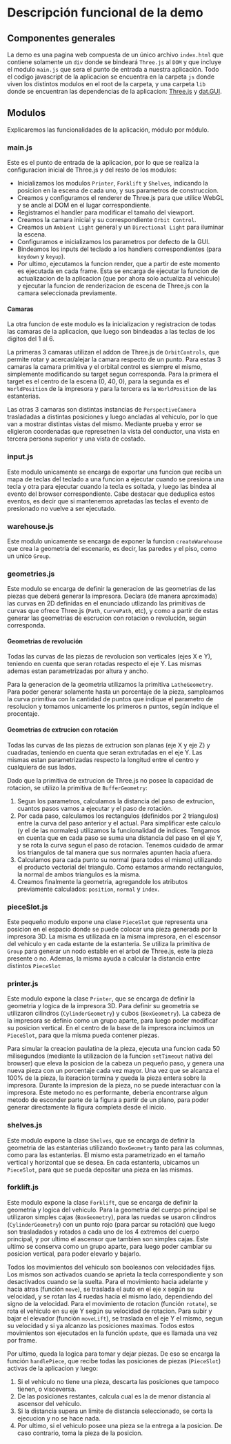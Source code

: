 # Descripción funcional de la demo

## Componentes generales
La demo es una pagina web compuesta de un único archivo `index.html` que contiene solamente un `div` donde se bindeará `Three.js` al `DOM` y que incluye el modulo `main.js` que sera el punto de entrada a nuestra aplicación.
Todo el codigo javascript de la aplicacion se encuentra en la carpeta `js` donde viven los distintos modulos en el root de la carpeta, y una carpeta `lib` donde se encuentran las dependencias de la aplicacion: [Three.js](https://threejs.org/) y [dat.GUI](https://github.com/dataarts/dat.gui).

## Modulos
Explicaremos las funcionalidades de la aplicación, módulo por módulo.

### main.js
Este es el punto de entrada de la aplicacion, por lo que se realiza la configuracion inicial de Three.js y del resto de los modulos:

  - Inicializamos los modulos `Printer`, `Forklift` y `Shelves`, indicando la posicion en la escena de cada uno, y sus parametros de construccion.
  - Creamos y configuramos el renderer de Three.js para que utilice WebGL y se ancle al DOM en el lugar correspondiente.
  - Registramos el handler para modificar el tamaño del viewport.
  - Creamos la camara inicial y su correspondiente `Orbit Control`.
  - Creamos un `Ambient Light` general y un `Directional Light` para iluminar la escena.
  - Configuramos e inicializamos los parametros por defecto de la GUI.
  - Bindeamos los inputs del teclado a los handlers correspondientes (para `keydown` y `keyup`).
  - Por ultimo, ejecutamos la funcion render, que a partir de este momento es ejecutada en cada frame. Esta se encarga de ejecutar la funcion de actualizacion de la aplicacion (que por ahora solo actualiza al vehiculo) y ejecutar la funcion de renderizacion de escena de Three.js con la camara seleccionada previamente.

#### Camaras
La otra funcion de este modulo es la inicializacion y registracion de todas las camaras de la aplicacion, que luego son bindeadas a las teclas de los digitos del 1 al 6.

La primeras 3 camaras utilizan el addon de Three.js de `OrbitControls`, que permite rotar y acercar/alejar la camara respecto de un punto. Para estas 3 camaras la camara primitiva y el orbital control es siempre el mismo, simplemente modificando su target segun corresponda. Para la primera el target es el centro de la escena (0, 40, 0), para la segunda es el `WorldPosition` de la impresora y para la tercera es la `WorldPosition` de las estanterias.

Las otras 3 camaras son distintas instancias de `PerspectiveCamera` trasladadas a distintas posiciones y luego ancladas al vehiculo, por lo que van a mostrar distintas vistas del mismo. Mediante prueba y error se eligieron coordenadas que represetnen la vista del conductor, una vista en tercera persona superior y una vista de costado.

### input.js
Este modulo unicamente se encarga de exportar una funcion que reciba un mapa de teclas del teclado a una funcion a ejecutar cuando se presiona una tecla y otra para ejecutar cuando la tecla es soltada, y luego las bindea al evento del browser correspondiente. Cabe destacar que deduplica estos eventos, es decir que si mantenemos apretadas las teclas el evento de presionado no vuelve a ser ejecutado.

### warehouse.js
Este modulo unicamente se encarga de exponer la funcion `createWarehouse` que crea la geometria del escenario, es decir, las paredes y el piso, como un unico `Group`.

### geometries.js
Este modulo se encarga de definir la generacion de las geometrias de las piezas que deberá generar la impresora. Declara (de manera aproximada) las curvas en 2D definidas en el enunciado utlizando las primitivas de curvas que ofrece Three.js (`Path`, `CurvePath`, etc), y como a partir de estas generar las geometrias de escrucion con rotacion o revolución, según corresponda.

#### Geometrias de revolución
Todas las curvas de las piezas de revolucion son verticales (ejes X e Y), teniendo en cuenta que seran rotadas respecto el eje Y. Las mismas ademas estan parametrizadas por altura y ancho.

Para la generacion de la geometria utilizamos la primitiva `LatheGeometry`. Para poder generar solamente hasta un porcentaje de la pieza, sampleamos la curva primitiva con la cantidad de puntos que indique el parametro de resolucion y tomamos unicamente los primeros n puntos, según indique el procentaje.

#### Geometrias de extrucion con rotación
Todas las curvas de las piezas de extrucion son planas (eje X y eje Z) y cuadradas, teniendo en cuenta que seran extrutadas en el eje Y. Las mismas estan parametrizadas respecto la longitud entre el centro y cualquiera de sus lados.

Dado que la primitiva de extrucion de Three.js no posee la capacidad de rotacion, se utilizo la primitiva de `BufferGeometry`:

  1. Segun los parametros, calculamos la distancia del paso de extrucion, cuantos pasos vamos a ejecutar y el paso de rotación.
  2. Por cada paso, calculamos los rectangulos (definidos por 2 triangulos) entre la curva del paso anterior y el actual. Para simplificar este calculo (y el de las normales) utilizamos la funcionalidad de indices. Tengamos en cuenta que en cada paso se suma una distancia del paso en el eje Y, y se rota la curva segun el paso de rotacion. Tenemos cuidado de armar los triangulos de tal manera que sus normales apunten hacia afuera.
  3. Calculamos para cada punto su normal (para todos el mismo) utilizando el producto vectorial del triangulo. Como estamos armando rectangulos, la normal de ambos triangulos es la misma.
  4. Creamos finalmente la geometria, agregandole los atributos previamente calculados: `position`, `normal` y `index`.

### pieceSlot.js
Este pequeño modulo expone una clase `PieceSlot` que representa una posicion en el espacio donde se puede colocar una pieza generada por la impresora 3D. La misma es utilizada en la misma impresora, en el escensor del vehiculo y en cada estante de la estanteria. Se utiliza la primitiva de `Group` para generar un nodo estable en el arbol de Three.js, este la pieza presente o no. Ademas, la misma ayuda a calcular la distancia entre distintos `PieceSlot`

### printer.js
Este modulo expone la clase `Printer`, que se encarga de definir la geometria y logica de la impresora 3D. Para definir su geometria se utilizaron cilindros (`CylinderGeometry`) y cubos (`BoxGeometry`). La cabeza de la impresora se definio como un grupo aparte, para luego poder modificar su posicion vertical. En el centro de la base de la impresora incluimos un `PieceSlot`, para que la misma pueda contener piezas.

Para simular la creacion paulatina de la pieza, ejecuta una funcion cada 50 milisegundos (mediante la utilizacion de la funcion `setTimeout` nativa del browser) que eleva la posicion de la cabeza un pequeño paso, y genera una nueva pieza con un porcentaje cada vez mayor. Una vez que se alcanza el 100% de la pieza, la iteracion termina y queda la pieza entera sobre la impresora. Durante la impresion de la pieza, no se puede interactuar con la impresora. Este metodo no es performante, deberia encontrarse algun metodo de esconder parte de la figura a partir de un plano, para poder generar directamente la figura completa desde el inicio.

### shelves.js
Este modulo expone la clase `Shelves`, que se encarga de definir la geometria de las estanterias utilizando `BoxGeometry` tanto para las columnas, como para las estanterias. El mismo esta parametrizado en el tamaño vertical y horizontal que se desea. En cada estanteria, ubicamos un `PieceSlot`, para que se pueda depositar una pieza en las mismas.

### forklift.js
Este modulo expone la clase `Forklift`, que se encarga de definir la geometria y logica del vehiculo. Para la geometria del cuerpo principal se utilizaron simples cajas (`BoxGeometry`), para las ruedas se usaron cilindros (`CylinderGeometry`) con un punto rojo (para parcar su rotación) que luego son trasladados y rotados a cada uno de los 4 extremos del cuerpo principal, y por ultimo el ascensor que tambien son simples cajas. Este ultimo se conserva como un grupo aparte, para luego poder cambiar su posicion vertical, para poder elevarlo y bajarlo.

Todos los movimientos del vehiculo son booleanos con velocidades fijas. Los mismos son activados cuando se aprieta la tecla correspondiente y son desactivados cuando se la suelta. Para el movimiento hacia adelante y hacia atras (función `move`), se traslada el auto en el eje x según su velocidad, y se rotan las 4 ruedas hacia el mismo lado, dependiendo del signo de la velocidad. Para el movimiento de rotacion (función `rotate`), se rota el vehiculo en su eje Y según su velocidad de rotacion. Para subir y bajar el elevador (función `moveLift`), se traslada en el eje Y el mismo, segun su velocidad y si ya alcanzo las posiciones maximas. Todos estos movimientos son ejecutados en la función `update`, que es llamada una vez por frame.

Por ultimo, queda la logica para tomar y dejar piezas. De eso se encarga la función `handlePiece`, que recibe todas las posiciones de piezas (`PieceSlot`) activas de la aplicacion y luego:
  1. Si el vehiculo no tiene una pieza, descarta las posiciones que tampoco tienen, o visceversa.
  2. De las posiciones restantes, calcula cual es la de menor distancia al ascensor del vehiculo.
  3. Si la distancia supera un limite de distancia seleccionado, se corta la ejecucion y no se hace nada.
  4. Por ultimo, si el vehiculo posee una pieza se la entrega a la posicion. De caso contrario, toma la pieza de la posicion.
